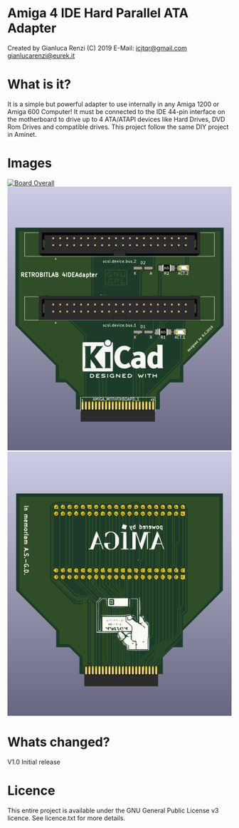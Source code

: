 # Amiga 4 IDE Hard Parallel ATA Adapter
Created by Gianluca Renzi (C) 2019
E-Mail:
<icjtqr@gmail.com>
<gianlucarenzi@eurek.it>

# What is it?
It is a simple but powerful adapter to use internally in any Amiga 1200 or Amiga 600 Computer!
It must be connected to the IDE 44-pin interface on the motherboard to drive up to 4 ATA/ATAPI
devices like Hard Drives, DVD Rom Drives and compatible drives.
This project follow the same DIY project in Aminet.

# Images
[![](images/4IDEAdatper.png "Board Overall")](#features)
[![](images/4IDEAdapter-f.png "Board Front")](#features)
[![](images/4IDEAdapter-b.png "Board Back")](#features)

# Whats changed?
V1.0 Initial release

# Licence
This entire project is available under the GNU General Public License v3 licence.
See licence.txt for more details.
